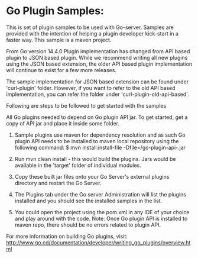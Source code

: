 Go Plugin Samples:
==================
This is set of plugin samples to be used with Go-server.
Samples are provided with the intention of helping a plugin developer kick-start in a faster way. This sample is a maven project.

From Go version 14.4.0 Plugin implementation has changed from API based plugin to JSON based plugin.
While we recommend writing all new plugins using the JSON based extension, the older API based plugin implementation will continue to exist for a few more releases.

The sample implementation for JSON based extension can be found under 'curl-plugin' folder. However, if you want to refer to the old API based implementation, you can refer the folder under 'curl-plugin-old-api-based'.

Following are steps to be followed to get started with the samples

All Go plugins needed to depend on Go plugin API jar. To get started, get a copy of API jar and place it inside some folder.

1. Sample plugins use maven for dependency resolution and as such Go plugin API needs to be installed to maven local repository using the following command:
$ mvn install:install-file -Dfile=<folder containing go plugin api jar>/go-plugin-api-<version>.jar

2. Run mvn clean install - this would build the plugins. Jars would be available in the 'target' folder of individual modules.

3. Copy these built jar files onto your Go Server's external plugins directory and restart the Go Server.

4. The Plugins tab under the Go server Administration will list the plugins installed and you should see the installed samples in the list.

5. You could open the project using the pom.xml in any IDE of your choice and play around with the code.
   Note: Once Go plugin API is installed to maven repo, there should be no errors related to plugin API.

For more information on building Go plugins, visit: http://www.go.cd/documentation/developer/writing_go_plugins/overview.html

